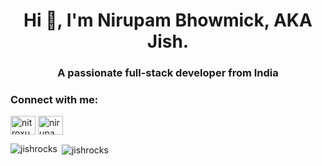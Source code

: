 <h1 align="center">Hi 👋, I'm Nirupam Bhowmick, AKA Jish.</h1>
<h3 align="center">A passionate full-stack developer from India</h3>

<h3 align="left">Connect with me:</h3>
<p align="left">
<a href="https://twitter.com/nitroxus_eth" target="blank"><img align="center" src="https://raw.githubusercontent.com/rahuldkjain/github-profile-readme-generator/master/src/images/icons/Social/twitter.svg" alt="nitroxus_eth" height="30" width="40" /></a>
<a href="https://linkedin.com/in/nirupambhowmick" target="blank"><img align="center" src="https://raw.githubusercontent.com/rahuldkjain/github-profile-readme-generator/master/src/images/icons/Social/linked-in-alt.svg" alt="nirupambhowmick" height="30" width="40" /></a>
</p>

<p><img align="left" src="https://github-readme-stats.vercel.app/api/top-langs?username=jishrocks&show_icons=true&theme=dark&locale=en&layout=compact" alt="jishrocks" /></p>

<p>&nbsp;<img align="center" src="https://github-readme-stats.vercel.app/api?username=jishrocks&show_icons=true&theme=dark&locale=en" alt="jishrocks" /></p>
